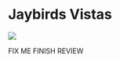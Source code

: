 # Jaybirds Vistas

<img src="https://cdn.vox-cdn.com/thumbor/d4V_wTR-Wm85szoSkGRicz-OCWo=/1400x1400/filters:format(jpeg)/cdn.vox-cdn.com/uploads/chorus_asset/file/18368241/WS_Jaybird_Vista_12.jpg"/>


FIX ME FINISH REVIEW